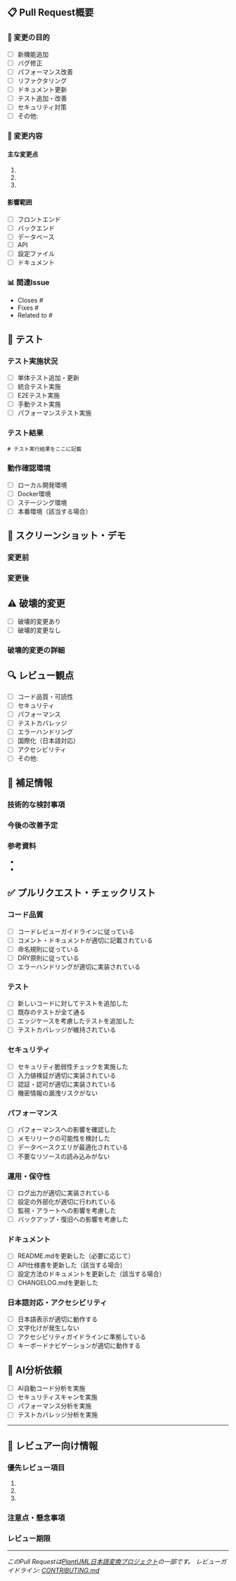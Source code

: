 ## 📋 Pull Request概要

### 🎯 変更の目的
<!-- このPRの目的を簡潔に記述してください -->
- [ ] 新機能追加
- [ ] バグ修正  
- [ ] パフォーマンス改善
- [ ] リファクタリング
- [ ] ドキュメント更新
- [ ] テスト追加・改善
- [ ] セキュリティ対策
- [ ] その他: 

### 🔧 変更内容
<!-- 具体的な変更内容を記述してください -->

#### 主な変更点
1. 
2. 
3. 

#### 影響範囲
- [ ] フロントエンド
- [ ] バックエンド
- [ ] データベース
- [ ] API
- [ ] 設定ファイル
- [ ] ドキュメント

### 📊 関連Issue
<!-- 関連するIssue番号を記載してください -->
- Closes #
- Fixes #
- Related to #

## 🧪 テスト

### テスト実施状況
- [ ] 単体テスト追加・更新
- [ ] 統合テスト実施
- [ ] E2Eテスト実施
- [ ] 手動テスト実施
- [ ] パフォーマンステスト実施

### テスト結果
```
# テスト実行結果をここに記載
```

### 動作確認環境
- [ ] ローカル開発環境
- [ ] Docker環境
- [ ] ステージング環境
- [ ] 本番環境（該当する場合）

## 📸 スクリーンショット・デモ
<!-- UI変更がある場合は、変更前後のスクリーンショットを添付してください -->

### 変更前


### 変更後


## ⚠️ 破壊的変更
<!-- 既存機能に影響する変更がある場合は記載してください -->
- [ ] 破壊的変更あり
- [ ] 破壊的変更なし

### 破壊的変更の詳細
<!-- 破壊的変更がある場合の詳細と移行手順 -->

## 🔍 レビュー観点
<!-- レビュアーに特に確認してもらいたい点 -->
- [ ] コード品質・可読性
- [ ] セキュリティ
- [ ] パフォーマンス
- [ ] テストカバレッジ
- [ ] エラーハンドリング
- [ ] 国際化（日本語対応）
- [ ] アクセシビリティ
- [ ] その他: 

## 📝 補足情報

### 技術的な検討事項
<!-- 技術選択の理由や検討事項があれば記載 -->

### 今後の改善予定
<!-- このPR後に予定している改善があれば記載 -->

### 参考資料
<!-- 関連ドキュメントやリンクがあれば記載 -->
- 
- 

## ✅ プルリクエスト・チェックリスト

### コード品質
- [ ] コードレビューガイドラインに従っている
- [ ] コメント・ドキュメントが適切に記載されている
- [ ] 命名規則に従っている
- [ ] DRY原則に従っている
- [ ] エラーハンドリングが適切に実装されている

### テスト
- [ ] 新しいコードに対してテストを追加した
- [ ] 既存のテストが全て通る
- [ ] エッジケースを考慮したテストを追加した
- [ ] テストカバレッジが維持されている

### セキュリティ
- [ ] セキュリティ脆弱性チェックを実施した
- [ ] 入力値検証が適切に実装されている
- [ ] 認証・認可が適切に実装されている
- [ ] 機密情報の漏洩リスクがない

### パフォーマンス
- [ ] パフォーマンスへの影響を確認した
- [ ] メモリリークの可能性を検討した
- [ ] データベースクエリが最適化されている
- [ ] 不要なリソースの読み込みがない

### 運用・保守性
- [ ] ログ出力が適切に実装されている
- [ ] 設定の外部化が適切に行われている
- [ ] 監視・アラートへの影響を考慮した
- [ ] バックアップ・復旧への影響を考慮した

### ドキュメント
- [ ] README.mdを更新した（必要に応じて）
- [ ] API仕様書を更新した（該当する場合）
- [ ] 設定方法のドキュメントを更新した（該当する場合）
- [ ] CHANGELOG.mdを更新した

### 日本語対応・アクセシビリティ
- [ ] 日本語表示が適切に動作する
- [ ] 文字化けが発生しない
- [ ] アクセシビリティガイドラインに準拠している
- [ ] キーボードナビゲーションが適切に動作する

## 🤖 AI分析依頼
<!-- ClaudeCodeActionsによる自動分析を希望する場合はチェック -->
- [ ] AI自動コード分析を実施
- [ ] セキュリティスキャンを実施  
- [ ] パフォーマンス分析を実施
- [ ] テストカバレッジ分析を実施

---

## 👥 レビュアー向け情報

### 優先レビュー項目
1. 
2. 
3. 

### 注意点・懸念事項


### レビュー期限
<!-- 緊急性がある場合は記載 -->

---

*このPull Requestは[PlantUML日本語変換プロジェクト](https://github.com/your-org/plantuml-jp2en)の一部です。*
*レビューガイドライン: [CONTRIBUTING.md](./CONTRIBUTING.md)*
